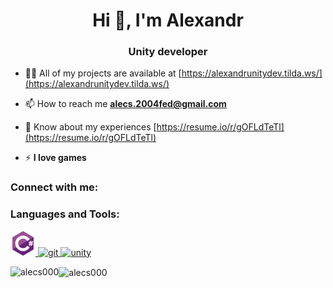 <h1 align="center">Hi 👋, I'm Alexandr</h1>
<h3 align="center">Unity developer</h3>

- 👨‍💻 All of my projects are available at [https://alexandrunitydev.tilda.ws/](https://alexandrunitydev.tilda.ws/)

- 📫 How to reach me **alecs.2004fed@gmail.com**

- 📄 Know about my experiences [https://resume.io/r/gOFLdTeTl](https://resume.io/r/gOFLdTeTl)

- ⚡ **I love games**

<h3 align="left">Connect with me:</h3>
<p align="left">
</p>

<h3 align="left">Languages and Tools:</h3>
<p align="left"> <a href="https://www.w3schools.com/cs/" target="_blank" rel="noreferrer"> <img src="https://raw.githubusercontent.com/devicons/devicon/master/icons/csharp/csharp-original.svg" alt="csharp" width="40" height="40"/> </a> <a href="https://git-scm.com/" target="_blank" rel="noreferrer"> <img src="https://www.vectorlogo.zone/logos/git-scm/git-scm-icon.svg" alt="git" width="40" height="40"/> </a> <a href="https://unity.com/" target="_blank" rel="noreferrer"> <img src="https://www.vectorlogo.zone/logos/unity3d/unity3d-icon.svg" alt="unity" width="40" height="40"/> </a> </p>

<p><img align="left" src="https://github-readme-stats.vercel.app/api/top-langs?username=alecs000&show_icons=true&locale=en&layout=compact" alt="alecs000" /></p>


<p><img align="center" src="https://github-readme-streak-stats.herokuapp.com/?user=alecs000&" alt="alecs000" /></p>

